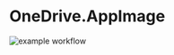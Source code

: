 # OneDrive.AppImage

![example workflow](https://github.com/nx-appbuild-hub/OneDrive.AppImage//actions/workflows/makefile.yml/badge.svg)
